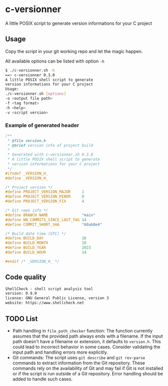 # c-versionner

A little POSIX script to generate version informations for your C project

## Usage

Copy the script in your git working repo and let the magic happen.

All available options can be listed with option `-h`

~~~sh
$ ./c-versionner.sh -h
==> c-versionner 0.3.0
A little POSIX shell script to generate
version informations for your C project
Usage:
./c-versionner.sh [options]
-o <output file path>
-f <tag format>
-h <help>
-v <script version>
~~~

### Example of generated header

~~~c
/**
 * @file version.h
 * @brief version info of project build
 * 
 * Generated with c-versionner.sh 0.3.0
 * A little POSIX shell script to generate
 * version informations for your C project
 */
#ifndef _VERSION_H_
#define _VERSION_H_

/* Project version */
#define PROJECT_VERSION_MAJOR     1
#define PROJECT_VERSION_MINOR     0
#define PROJECT_VERSION_FIX       4

/* Git repo info */
#define BRANCH_NAME               "main"
#define NB_COMMITS_SINCE_LAST_TAG 14
#define COMMIT_SHORT_SHA          "60ab8e4"

/* Build date time (UTC) */
#define BUILD_DAY                 16
#define BUILD_MONTH               10
#define BUILD_YEAR                2023
#define BUILD_HOUR                14

#endif /* _VERSION_H_ */
~~~

## Code quality

~~~txt
ShellCheck - shell script analysis tool
version: 0.9.0
license: GNU General Public License, version 3
website: https://www.shellcheck.net
~~~

## TODO List

* Path handling in `file_path_checker` function: The function currently assumes that the provided path always ends with a filename. If the input path doesn't have a filename or extension, it defaults to `version.h`. This could lead to incorrect behavior in some cases. Consider validating the input path and handling errors more explicitly.
* Git commands: The script uses `git describe` and `git rev-parse` commands to extract information from the Git repository. These commands rely on the availability of Git and may fail if Git is not installed or if the script is run outside of a Git repository. Error handling should be added to handle such cases.
